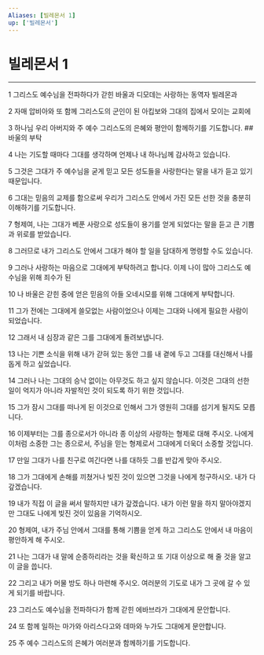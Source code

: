 ```yaml
---
Aliases: [빌레몬서 1]
up: ['빌레몬서']
---
```

# 빌레몬서 1

***


1 그리스도 예수님을 전파하다가 갇힌 바울과 디모데는 사랑하는 동역자 빌레몬과 

2 자매 압비아와 또 함께 그리스도의 군인이 된 아킵보와 그대의 집에서 모이는 교회에 

3 하나님 우리 아버지와 주 예수 그리스도의 은혜와 평안이 함께하기를 기도합니다. ## 바울의 부탁 

4 나는 기도할 때마다 그대를 생각하며 언제나 내 하나님께 감사하고 있습니다. 

5 그것은 그대가 주 예수님을 굳게 믿고 모든 성도들을 사랑한다는 말을 내가 듣고 있기 때문입니다. 

6 그대는 믿음의 교제를 함으로써 우리가 그리스도 안에서 가진 모든 선한 것을 충분히 이해하기를 기도합니다. 

7 형제여, 나는 그대가 베푼 사랑으로 성도들이 용기를 얻게 되었다는 말을 듣고 큰 기쁨과 위로를 받았습니다. 

8 그러므로 내가 그리스도 안에서 그대가 해야 할 일을 담대하게 명령할 수도 있습니다. 

9 그러나 사랑하는 마음으로 그대에게 부탁하려고 합니다. 이제 나이 많아 그리스도 예수님을 위해 죄수가 된 

10 나 바울은 갇힌 중에 얻은 믿음의 아들 오네시모를 위해 그대에게 부탁합니다. 

11 그가 전에는 그대에게 쓸모없는 사람이었으나 이제는 그대와 나에게 필요한 사람이 되었습니다. 

12 그래서 내 심장과 같은 그를 그대에게 돌려보냅니다. 

13 나는 기쁜 소식을 위해 내가 갇혀 있는 동안 그를 내 곁에 두고 그대를 대신해서 나를 돕게 하고 싶었습니다. 

14 그러나 나는 그대의 승낙 없이는 아무것도 하고 싶지 않습니다. 이것은 그대의 선한 일이 억지가 아니라 자발적인 것이 되도록 하기 위한 것입니다. 

15 그가 잠시 그대를 떠나게 된 이것으로 인해서 그가 영원히 그대를 섬기게 될지도 모릅니다. 

16 이제부터는 그를 종으로서가 아니라 종 이상의 사랑하는 형제로 대해 주시오. 나에게 이처럼 소중한 그는 종으로서, 주님을 믿는 형제로서 그대에게 더욱더 소중할 것입니다. 

17 만일 그대가 나를 친구로 여긴다면 나를 대하듯 그를 반갑게 맞아 주시오. 

18 그가 그대에게 손해를 끼쳤거나 빚진 것이 있으면 그것을 나에게 청구하시오. 내가 다 갚겠습니다. 

19 내가 직접 이 글을 써서 말하지만 내가 갚겠습니다. 내가 이런 말을 하지 말아야겠지만 그대도 나에게 빚진 것이 있음을 기억하시오. 

20 형제여, 내가 주님 안에서 그대를 통해 기쁨을 얻게 하고 그리스도 안에서 내 마음이 평안하게 해 주시오. 

21 나는 그대가 내 말에 순종하리라는 것을 확신하고 또 기대 이상으로 해 줄 것을 알고 이 글을 씁니다. 

22 그리고 내가 머물 방도 하나 마련해 주시오. 여러분의 기도로 내가 그 곳에 갈 수 있게 되기를 바랍니다. 

23 그리스도 예수님을 전파하다가 함께 갇힌 에바브라가 그대에게 문안합니다. 

24 또 함께 일하는 마가와 아리스다고와 데마와 누가도 그대에게 문안합니다. 

25 주 예수 그리스도의 은혜가 여러분과 함께하기를 기도합니다.
